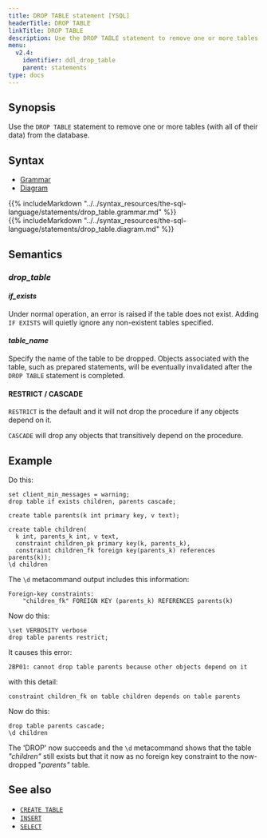```yaml
---
title: DROP TABLE statement [YSQL]
headerTitle: DROP TABLE
linkTitle: DROP TABLE
description: Use the DROP TABLE statement to remove one or more tables (with all of their data) from the database.
menu:
  v2.4:
    identifier: ddl_drop_table
    parent: statements
type: docs
---
```


## Synopsis

Use the `DROP TABLE` statement to remove one or more tables (with all of their data) from the database.

## Syntax

<ul class="nav nav-tabs nav-tabs-yb">
  <li >
    <a href="#grammar" class="nav-link active" id="grammar-tab" data-toggle="tab" role="tab" aria-controls="grammar" aria-selected="true">
      <i class="fas fa-file-alt" aria-hidden="true"></i>
      Grammar
    </a>
  </li>
  <li>
    <a href="#diagram" class="nav-link" id="diagram-tab" data-toggle="tab" role="tab" aria-controls="diagram" aria-selected="false">
      <i class="fas fa-project-diagram" aria-hidden="true"></i>
      Diagram
    </a>
  </li>
</ul>

<div class="tab-content">
  <div id="grammar" class="tab-pane fade show active" role="tabpanel" aria-labelledby="grammar-tab">
  {{% includeMarkdown "../../syntax_resources/the-sql-language/statements/drop_table.grammar.md" %}}
  </div>
  <div id="diagram" class="tab-pane fade" role="tabpanel" aria-labelledby="diagram-tab">
  {{% includeMarkdown "../../syntax_resources/the-sql-language/statements/drop_table.diagram.md" %}}
  </div>
</div>

## Semantics

### *drop_table*

#### *if_exists*

Under normal operation, an error is raised if the table does not exist.  Adding `IF EXISTS` will quietly ignore any non-existent tables specified.

#### *table_name*

Specify the name of the table to be dropped. Objects associated with the table, such as prepared statements, will be eventually invalidated after the `DROP TABLE` statement is completed.

#### RESTRICT / CASCADE

`RESTRICT` is the default and it will not drop the procedure if any objects depend on it.

`CASCADE` will drop any objects that transitively depend on the procedure.

## Example

Do this:

```plpgsql
set client_min_messages = warning;
drop table if exists children, parents cascade;

create table parents(k int primary key, v text);

create table children(
  k int, parents_k int, v text,
  constraint children_pk primary key(k, parents_k),
  constraint children_fk foreign key(parents_k) references parents(k));
\d children
```
The `\d` metacommand output includes this information:

```
Foreign-key constraints:
    "children_fk" FOREIGN KEY (parents_k) REFERENCES parents(k)
```
Now do this:

```plpgsql
\set VERBOSITY verbose
drop table parents restrict;
```

It causes this error:

```
2BP01: cannot drop table parents because other objects depend on it
```

with this detail:

```
constraint children_fk on table children depends on table parents
```

Now do this:

```plpgsql
drop table parents cascade;
\d children
```

The 'DROP' now succeeds and the `\d` metacommand shows that the table _"children"_ still exists but that it now as no foreign key constraint to the now-dropped "_parents"_ table.

## See also

- [`CREATE TABLE`](../ddl_create_table)
- [`INSERT`](../dml_insert)
- [`SELECT`](../dml_select)

```

```
